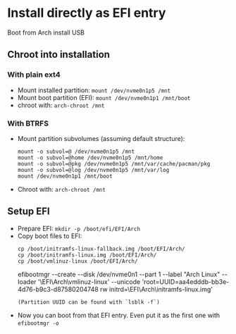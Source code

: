 # Install directly as EFI entry

Boot from Arch install USB

## Chroot into installation

### With plain ext4

- Mount installed partition: `mount /dev/nvme0n1p5 /mnt`
- Mount boot partition (EFI): `mount /dev/nvme0n1p1 /mnt/boot`
- chroot with: `arch-chroot /mnt`

### With BTRFS

- Mount partition subvolumes (assuming default structure):
  ```
  mount -o subvol=@ /dev/nvme0n1p5 /mnt
  mount -o subvol=@home /dev/nvme0n1p5 /mnt/home
  mount -o subvol=@pkg /dev/nvme0n1p5 /mnt/var/cache/pacman/pkg
  mount -o subvol=@log /dev/nvme0n1p5 /mnt/var/log
  mount /dev/nvme0n1p1 /mnt/boot
  ```
- Chroot with: `arch-chroot /mnt`

## Setup EFI

- Prepare EFI: `mkdir -p /boot/efi/EFI/Arch`
- Copy boot files to EFI:
  ```
  cp /boot/initramfs-linux-fallback.img /boot/EFI/Arch/
  cp /boot/initramfs-linux.img /boot/EFI/Arch/
  cp /boot/vmlinuz-linux /boot/EFI/Arch/
  ```
  efibootmgr --create --disk /dev/nvme0n1 --part 1 --label "Arch Linux" --loader '\EFI\Arch\vmlinuz-linux' --unicode 'root=UUID=aa4edddb-bb3e-4d76-b9c3-d87580204748 rw initrd=\EFI\Arch\initramfs-linux.img'
  ```
  (Partition UUID can be found with `lsblk -f`)
- Now you can boot from that EFI entry. Even put it as the first one with `efibootmgr -o`
